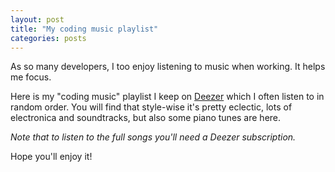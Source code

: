 ```yaml
---
layout: post
title: "My coding music playlist"
categories: posts
---
```


As so many developers, I too enjoy listening to music when working. It helps me focus.

Here is my "coding music" playlist I keep on [Deezer](http://www.deezer.com) which I often listen to in random order.
You will find that style-wise it's pretty eclectic, lots of electronica and soundtracks, but also some piano tunes are here.

_Note that to listen to the full songs you'll need a Deezer subscription._

Hope you'll enjoy it!

<script>
	(function(d, s, id) { 
	var js, djs = d.getElementsByTagName(s)[0];
	if (d.getElementById(id)) return; 
	js = d.createElement(s); js.id = id; 
	js.src = "https://cdn-files.deezer.com/js/widget/loader.js"; 
	 djs.parentNode.insertBefore(js, djs);
}(document, "script", "deezer-widget-loader"));</script>

<div class="deezer-widget-player" data-src="http://www.deezer.com/plugins/player?format=classic&autoplay=false&playlist=true&width=700&height=350&color=007FEB&layout=dark&size=medium&type=playlist&id=1361257125" data-scrolling="no" data-frameborder="0" data-allowTransparency="true" data-width="700" data-height="240"></div>

